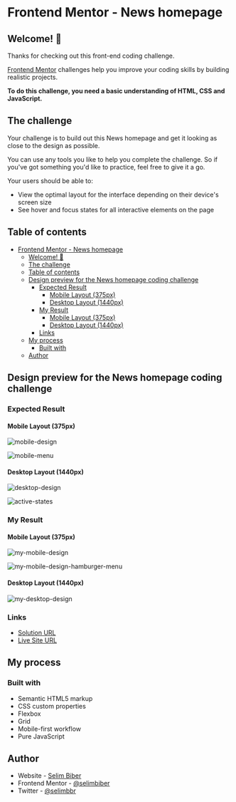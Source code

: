 # Frontend Mentor - News homepage

## Welcome! 👋

Thanks for checking out this front-end coding challenge.

[Frontend Mentor](https://www.frontendmentor.io) challenges help you improve your coding skills by building realistic projects.

**To do this challenge, you need a basic understanding of HTML, CSS and JavaScript.**

## The challenge

Your challenge is to build out this News homepage and get it looking as close to the design as possible.

You can use any tools you like to help you complete the challenge. So if you've got something you'd like to practice, feel free to give it a go.

Your users should be able to:

-   View the optimal layout for the interface depending on their device's screen size
-   See hover and focus states for all interactive elements on the page

## Table of contents
- [Frontend Mentor - News homepage](#frontend-mentor---news-homepage)
  - [Welcome! 👋](#welcome-)
  - [The challenge](#the-challenge)
  - [Table of contents](#table-of-contents)
  - [Design preview for the News homepage coding challenge](#design-preview-for-the-news-homepage-coding-challenge)
    - [Expected Result](#expected-result)
      - [Mobile Layout (375px)](#mobile-layout-375px)
      - [Desktop Layout (1440px)](#desktop-layout-1440px)
    - [My Result](#my-result)
      - [Mobile Layout (375px)](#mobile-layout-375px-1)
      - [Desktop Layout (1440px)](#desktop-layout-1440px-1)
    - [Links](#links)
  - [My process](#my-process)
    - [Built with](#built-with)
  - [Author](#author)

## Design preview for the News homepage coding challenge

### Expected Result

#### Mobile Layout (375px)

![mobile-design](https://github.com/selimbiber/Pure-JavaScript-Projects/assets/117529414/d70bcc54-4f29-4636-aef2-1062043f9c4f)

![mobile-menu](https://github.com/selimbiber/Pure-JavaScript-Projects/assets/117529414/4e2ac76a-6d94-4b72-b93c-cf080b6f0152)

#### Desktop Layout (1440px)

![desktop-design](https://github.com/selimbiber/Pure-JavaScript-Projects/assets/117529414/7821671c-b3f9-49df-94b3-11214d41027b)

![active-states](https://github.com/selimbiber/Pure-JavaScript-Projects/assets/117529414/b6d13d43-1818-4b3a-b189-2ec9c76842d0)

### My Result

#### Mobile Layout (375px)

![my-mobile-design](https://github.com/selimbiber/Pure-JavaScript-Projects/assets/117529414/142ea8c8-9f3f-4d6d-b939-1eac66175304)

![my-mobile-design-hamburger-menu](https://github.com/selimbiber/Pure-JavaScript-Projects/assets/117529414/ea797eb7-45db-48fc-8619-dc6e3ea513eb)

#### Desktop Layout (1440px)

![my-desktop-design](https://github.com/selimbiber/Pure-JavaScript-Projects/assets/117529414/d2bf0365-7937-4896-b92a-be6af0079303)

### Links

- [Solution URL](https://www.frontendmentor.io/solutions/news-homepage-fHj_5HNMGJ)
- [Live Site URL](https://htmlpreview.github.io/?https://github.com/selimbiber/Pure-JavaScript-Projects/blob/main/NewsHomepage/index.html)

## My process

### Built with

- Semantic HTML5 markup
- CSS custom properties
- Flexbox
- Grid
- Mobile-first workflow
- Pure JavaScript

## Author

- Website - [Selim Biber](https://www.selimbiber.dev)
- Frontend Mentor - [@selimbiber](https://www.frontendmentor.io/profile/selimbiber)
- Twitter - [@selimbbr](https://www.twitter.com/selimbbr)
